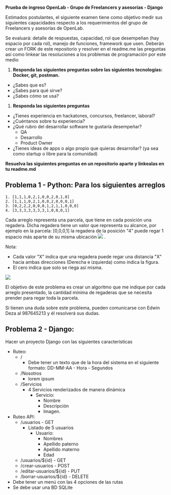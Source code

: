 **Prueba de ingreso OpenLab - Grupo de Freelancers y asesorías - Django**

Estimados postulantes, el siguiente examen tiene como objetivo medir sus siguientes capacidades respecto a los requerimientos del grupo de Freelancers y asesorías de OpenLab.

Se evaluará: detalle de respuestas, capacidad, rol que desempeñan (hay espacio por cada rol), manejo de funciones, framework que usen. Deberán crear un FORK de este repositorio y resolver en el readme.me las preguntas así como linkear las resoluciones a los problemas de programación por este medio

1. **Responda las siguientes preguntas sobre las siguientes tecnologías: Docker, git, postman.**

- ¿Sabes que es?
- ¿Sabes para qué sirve?
- ¿Sabes cómo se usa?

1. **Responda las siguientes preguntas**

- ¿Tienes experiencia en hackatones, concursos, freelancer, laboral?
- ¿Cuéntanos sobre tu experiencia?
- ¿Qué rubro del desarrollar software te gustaría desempeñar?
  - QA
  - Desarrollo
  - Product Owner
- ¿Tienes ideas de apps o algo propio que quieras desarrollar? (ya sea como startup o libre para la comunidad)

**Resuelva las siguientes preguntas en un repositorio aparte y linkealas en tu readme.md**
## Problema 1 - Python: Para los siguientes arreglos
    1. [1,1,1,0,2,1,0,0,2,0,1,0]
    2. [1,1,1,0,2,1,0,0,2,0,0,0,1]
    3. [0,2,2,2,0,0,0,1,2,1,1,0,0,0]
    4. [3,3,3,3,3,3,3,1,0,0,0,1]

Cada arreglo representa una parcela, que tiene en cada posición una regadera. Dicha regadera tiene un valor que representa su alcance, por ejemplo en la parcela: [0,0,0,1] la regadera de la posición &quot;4&quot; puede regar 1 espacio más aparte de su misma ubicación ![](RackMultipart20201004-4-d5kd3z_html_2d8791c86d907d57.png) .

Nota:

- Cada valor &quot;X&quot; indica que una regadera puede regar una distancia &quot;X&quot; hacia ambas direcciones (Derecha e izquierda) como indica la figura.
- El cero indica que solo se riega así misma.

![](RackMultipart20201004-4-d5kd3z_html_df302043e43ab3e.png)

El objetivo de este problema es crear un algoritmo que me indique por cada arreglo presentado, la cantidad mínima de regaderas que se necesita prender para regar toda la parcela.

Si tienen una duda sobre este problema, pueden comunicarse con Edwin Deza al 987645213 y él resolverá sus dudas.

## Problema 2 - Django:

Hacer un proyecto Django con las siguientes características

- Ruteo:
  - /
    - Debe tener un texto que de la hora del sistema en el siguiente formato: DD-MM-AA - Hora - Segundos
  - /Nosotros
    - lorem ipsum
  - /Servicios
    - 4 Servicios renderizados de manera dinámica
      - Servicio:
        - Nombre
        - Descripción
        - Imagen.
- Ruteo API:
  - /usuarios - GET
    - Listado de 5 usuarios
      - Usuario:
        - Nombres
        - Apellido paterno
        - Apellido materno
        - Edad
  - /usuarios/${id} - GET
  - /crear-usuarios - POST
  - /editar-usuarios/${id} - PUT
  - /borrar-usuarios/${id} - DELETE
- Debe tener un menú con las 4 opciones de las rutas
- Se debe usar una BD SQLite